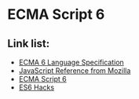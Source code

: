 ECMA Script 6
=============

## Link list:
- [ECMA 6 Language Specification](http://ecma-international.org/ecma-262/6.0/)
- [JavaScript Reference from Mozilla](https://developer.mozilla.org/en-US/docs/Web/JavaScript/Reference/Global_Objects)
- [ECMA Script 6](http://es6-features.org/)
- [ES6 Hacks](https://hacks.mozilla.org/category/es6-in-depth/)
